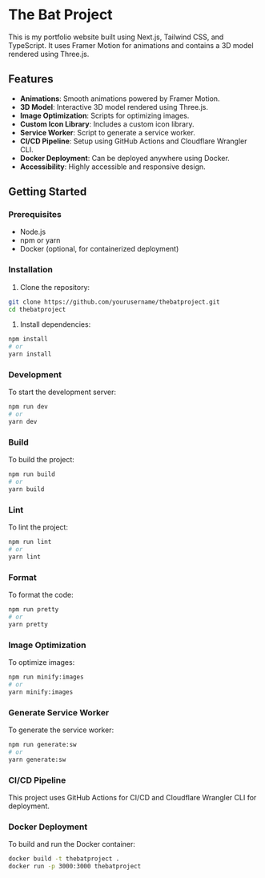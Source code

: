 # The Bat Project

This is my portfolio website built using Next.js, Tailwind CSS, and TypeScript. It uses Framer Motion for animations and contains a 3D model rendered using Three.js.

## Features

- **Animations**: Smooth animations powered by Framer Motion.
- **3D Model**: Interactive 3D model rendered using Three.js.
- **Image Optimization**: Scripts for optimizing images.
- **Custom Icon Library**: Includes a custom icon library.
- **Service Worker**: Script to generate a service worker.
- **CI/CD Pipeline**: Setup using GitHub Actions and Cloudflare Wrangler CLI.
- **Docker Deployment**: Can be deployed anywhere using Docker.
- **Accessibility**: Highly accessible and responsive design.

## Getting Started

### Prerequisites

- Node.js
- npm or yarn
- Docker (optional, for containerized deployment)

### Installation

1. Clone the repository:

```sh
git clone https://github.com/yourusername/thebatproject.git
cd thebatproject
```

1. Install dependencies:

```sh
npm install
# or
yarn install
```

### Development

To start the development server:

```sh
npm run dev
# or
yarn dev
```

### Build

To build the project:

```sh
npm run build
# or
yarn build
```

### Lint

To lint the project:

```sh
npm run lint
# or
yarn lint
```

### Format

To format the code:

```sh
npm run pretty
# or
yarn pretty
```

### Image Optimization

To optimize images:

```sh
npm run minify:images
# or
yarn minify:images
```

### Generate Service Worker

To generate the service worker:

```sh
npm run generate:sw
# or
yarn generate:sw
```

### CI/CD Pipeline

This project uses GitHub Actions for CI/CD and Cloudflare Wrangler CLI for deployment.

### Docker Deployment

To build and run the Docker container:

```sh
docker build -t thebatproject .
docker run -p 3000:3000 thebatproject
```
